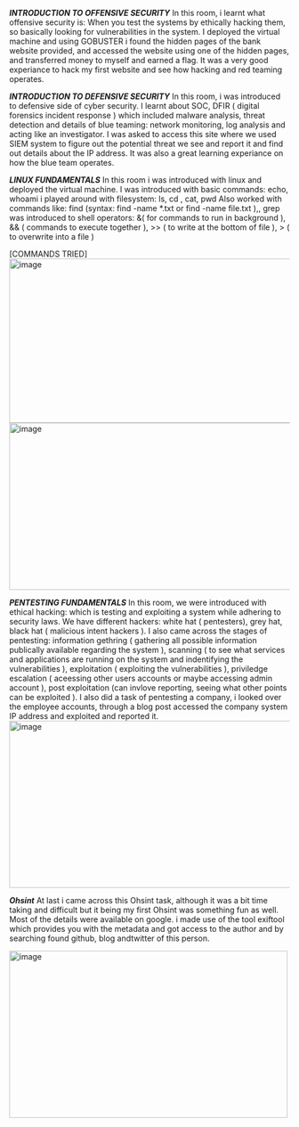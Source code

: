 ***INTRODUCTION TO OFFENSIVE SECURITY***
In this room, i learnt what offensive security is: When you test the systems by ethically hacking them, so basically looking for vulnerabilities in the system. 
I deployed the virtual machine and using GOBUSTER i found the hidden pages of the bank website provided, and accessed the website using one of the hidden pages, and transferred money to myself and earned a flag. It was a very good experiance to hack my first website and see how hacking and red teaming operates. 

***INTRODUCTION TO DEFENSIVE SECURITY***
In this room, i was introduced to defensive side of cyber security. I learnt about SOC, DFIR ( digital forensics incident response ) which included malware analysis, threat detection and details of blue teaming: network monitoring, log analysis and acting like an investigator. 
I was asked to access this site where we used SIEM system to figure out the potential threat we see and report it and find out details about the IP address. It was also a great learning experiance on how the blue team operates. 

***LINUX FUNDAMENTALS***
In this room i was introduced with linux and deployed the virtual machine. 
I was introduced with basic commands: echo, whoami
i played around with filesystem: ls, cd , cat, pwd
Also worked with commands like: find (syntax: find -name *.txt or find -name file.txt ),, grep 
was introduced to shell operators: &( for commands to run in background ), && ( commands to execute together ), >> ( to write at the bottom of file ), > ( to overwrite into a file )




[COMMANDS TRIED]
<img width="542" height="295" alt="image" src="https://github.com/user-attachments/assets/3adf09af-6544-439e-b959-90b0ad2c079a" />
<img width="550" height="300" alt="image" src="https://github.com/user-attachments/assets/dbc80b16-88c4-45ac-9f62-47772bb19f3d" />



***PENTESTING FUNDAMENTALS***
In this room, we were introduced with ethical hacking: which is testing and exploiting a system while adhering to security laws. We have different hackers: white hat ( pentesters), grey hat, black hat ( malicious intent hackers ).
I also came across the stages of pentesting: information gethring ( gathering all possible information publically available regarding the system ), scanning ( to see what services and applications are running on the system and indentifying the vulnerabilities ), exploitation ( exploiting the vulnerabilities ), priviledge escalation ( aceessing other users accounts or maybe accessing admin account ), post exploitation (can invlove reporting, seeing what other points can be exploited ).
I also did a task of pentesting a company, i looked over the employee accounts, through a blog post accessed the company system IP address and exploited and reported it. 
<img width="550" height="300" alt="image" src="https://github.com/user-attachments/assets/60996f53-3083-48aa-b76e-fb1ecdc37f08" />



***Ohsint***
At last i came across this Ohsint task, although it was a bit time taking and difficult but it being my first Ohsint was something fun as well. Most of the details were available on google. i made use of the tool exiftool which provides you with the metadata and got access to the author and by searching found github, blog andtwitter of this person. 





<img width="500" height="300" alt="image" src="https://github.com/user-attachments/assets/99bc3136-e30a-40f1-8277-65aeb9a071df" />

